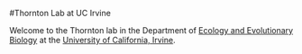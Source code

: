#Thornton Lab at UC Irvine

Welcome to the Thornton lab in the Department of [Ecology and Evolutionary Biology](http://ecoevo.bio.uci.edu) at the [University of California, Irvine](http://www.uci.edu).
